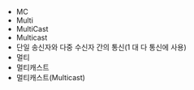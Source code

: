 ﻿- MC
- Multi
- MultiCast
- Multicast
- 단일 송신자와 다중 수신자 간의 통신(1 대 다 통신에 사용)
- 멀티
- 멀티캐스트
- 멀티캐스트(Multicast)
